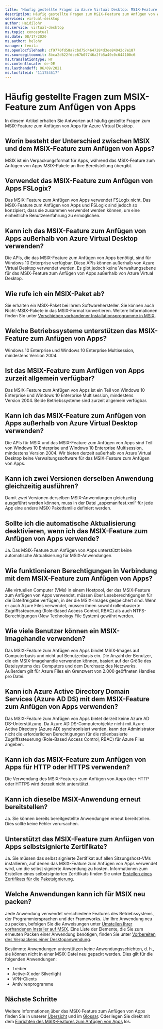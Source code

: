 ```yaml
---
title: 'Häufig gestellte Fragen zu Azure Virtual Desktop: MSIX-Feature zum Anfügen von Apps – Azure'
description: Häufig gestellte Fragen zum MSIX-Feature zum Anfügen von Apps für Azure Virtual Desktop.
services: virtual-desktop
author: Heidilohr
ms.service: virtual-desktop
ms.topic: conceptual
ms.date: 08/17/2020
ms.author: helohr
manager: femila
ms.openlocfilehash: cf9770fd58a7cbd75d4647284d3ee84042c7e187
ms.sourcegitcommit: 8bca2d622fdce67b07746a2fb5a40c0c644100c6
ms.translationtype: HT
ms.contentlocale: de-DE
ms.lasthandoff: 06/09/2021
ms.locfileid: "111754617"
---
```

# <a name="msix-app-attach-faq"></a>Häufig gestellte Fragen zum MSIX-Feature zum Anfügen von Apps

In diesem Artikel erhalten Sie Antworten auf häufig gestellte Fragen zum MSIX-Feature zum Anfügen von Apps für Azure Virtual Desktop.

## <a name="whats-the-difference-between-msix-and-msix-app-attach"></a>Worin besteht der Unterschied zwischen MSIX und dem MSIX-Feature zum Anfügen von Apps?

MSIX ist ein Verpackungsformat für Apps, während das MSIX-Feature zum Anfügen von Apps MSIX-Pakete an Ihre Bereitstellung übergibt.

## <a name="does-msix-app-attach-use-fslogix"></a>Verwendet das MSIX-Feature zum Anfügen von Apps FSLogix?

Das MSIX-Feature zum Anfügen von Apps verwendet FSLogix nicht. Das MSIX-Feature zum Anfügen von Apps und FSLogix sind jedoch so konzipiert, dass sie zusammen verwendet werden können, um eine einheitliche Benutzererfahrung zu ermöglichen.

## <a name="can-i-use-the-msix-app-attach-outside-of-azure-virtual-desktop"></a>Kann ich das MSIX-Feature zum Anfügen von Apps außerhalb von Azure Virtual Desktop verwenden?

Die APIs, die das MSIX-Feature zum Anfügen von Apps benötigt, sind für Windows 10 Enterprise verfügbar. Diese APIs können außerhalb von Azure Virtual Desktop verwendet werden. Es gibt jedoch keine Verwaltungsebene für das MSIX-Feature zum Anfügen von Apps außerhalb von Azure Virtual Desktop.

## <a name="how-do-i-get-an-msix-package"></a>Wie rufe ich ein MSIX-Paket ab?

Sie erhalten ein MSIX-Paket bei Ihrem Softwarehersteller. Sie können auch Nicht-MSIX-Pakete in das MSIX-Format konvertieren. Weitere Informationen finden Sie unter [Verschieben vorhandener Installationsprogramme in MSIX](/windows/msix/packaging-tool/create-an-msix-overview#how-to-move-your-existing-installers-to-msix).

## <a name="which-operating-systems-support-msix-app-attach"></a>Welche Betriebssysteme unterstützen das MSIX-Feature zum Anfügen von Apps?

Windows 10 Enterprise und Windows 10 Enterprise Multisession, mindestens Version 2004.

## <a name="is-msix-app-attach-currently-generally-available"></a>Ist das MSIX-Feature zum Anfügen von Apps zurzeit allgemein verfügbar?

Das MSIX-Feature zum Anfügen von Apps ist ein Teil von Windows 10 Enterprise und Windows 10 Enterprise Multisession, mindestens Version 2004. Beide Betriebssysteme sind zurzeit allgemein verfügbar. 

## <a name="can-i-use-msix-app-attach-outside-of-azure-virtual-desktop"></a>Kann ich das MSIX-Feature zum Anfügen von Apps außerhalb von Azure Virtual Desktop verwenden?

Die APIs für MSIX und das MSIX-Feature zum Anfügen von Apps sind Teil von Windows 10 Enterprise und Windows 10 Enterprise Multisession, mindestens Version 2004. Wir bieten derzeit außerhalb von Azure Virtual Desktop keine Verwaltungssoftware für das MSIX-Feature zum Anfügen von Apps.

## <a name="can-i-run-two-versions-of-the-same-application-at-the-same-time"></a>Kann ich zwei Versionen derselben Anwendung gleichzeitig ausführen?

Damit zwei Versionen derselben MSIX-Anwendungen gleichzeitig ausgeführt werden können, muss in der Datei „appxmanifest.xml“ für jede App eine andere MSIX-Paketfamilie definiert werden.

## <a name="should-i-disable-auto-update-when-using-msix-app-attach"></a>Sollte ich die automatische Aktualisierung deaktivieren, wenn ich das MSIX-Feature zum Anfügen von Apps verwende?

Ja. Das MSIX-Feature zum Anfügen von Apps unterstützt keine automatische Aktualisierung für MSIX-Anwendungen.

## <a name="how-do-permissions-work-with-msix-app-attach"></a>Wie funktionieren Berechtigungen in Verbindung mit dem MSIX-Feature zum Anfügen von Apps?

Alle virtuellen Computer (VMs) in einem Hostpool, der das MSIX-Feature zum Anfügen von Apps verwendet, müssen über Leseberechtigungen für die Dateifreigabe verfügen, in der die MSIX-Images gespeichert sind. Wenn er auch Azure Files verwendet, müssen ihnen sowohl rollenbasierte Zugriffssteuerung (Role-Based Access Control, RBAC) als auch NTFS-Berechtigungen (New Technology File System) gewährt werden.

## <a name="how-many-users-can-use-an-msix-image-handle"></a>Wie viele Benutzer können ein MSIX-Imagehandle verwenden?

Das MSIX-Feature zum Anfügen von Apps bindet MSIX-Images auf Computerbasis und nicht auf Benutzerbasis ein. Die Anzahl der Benutzer, die ein MSIX-Imagehandle verwenden können, basiert auf der Größe des Dateisystems des Computers und dem Durchsatz des Netzwerks. Außerdem gilt für Azure Files ein Grenzwert von 2.000 geöffneten Handles pro Datei. 

## <a name="can-i-use-azure-active-directory-domain-services-azure-ad-ds-with-msix-app-attach"></a>Kann ich Azure Active Directory Domain Services (Azure AD DS) mit dem MSIX-Feature zum Anfügen von Apps verwenden?

Das MSIX-Feature zum Anfügen von Apps bietet derzeit keine Azure AD DS-Unterstützung. Da Azure AD DS-Computerobjekte nicht mit Azure Active Directory (Azure AD) synchronisiert werden, kann der Administrator nicht die erforderlichen Berechtigungen für die rollenbasierte Zugriffssteuerung (Role-Based Access Control, RBAC) für Azure Files angeben.

## <a name="can-i-use-msix-app-attach-for-http-or-https"></a>Kann ich das MSIX-Feature zum Anfügen von Apps für HTTP oder HTTPS verwenden?

Die Verwendung des MSIX-Features zum Anfügen von Apps über HTTP oder HTTPS wird derzeit nicht unterstützt.

## <a name="can-i-restage-the-same-msix-application"></a>Kann ich dieselbe MSIX-Anwendung erneut bereitstellen?

Ja. Sie können bereits bereitgestellte Anwendungen erneut bereitstellen. Dies sollte keine Fehler verursachen.

## <a name="does-msix-app-attach-support-self-signed-certificates"></a>Unterstützt das MSIX-Feature zum Anfügen von Apps selbstsignierte Zertifikate?

Ja. Sie müssen das selbst signierte Zertifikat auf allen Sitzungshost-VMs installieren, auf denen das MSIX-Feature zum Anfügen von Apps verwendet wird, um die selbst signierte Anwendung zu hosten. Informationen zum Erstellen eines selbstsignierten Zertifikats finden Sie unter [Erstellen eines Zertifikats für die Paketsignierung](/windows/msix/package/create-certificate-package-signing).

## <a name="what-applications-can-i-repackage-to-msix"></a>Welche Anwendungen kann ich für MSIX neu packen?

Jede Anwendung verwendet verschiedene Features des Betriebssystems, der Programmiersprachen und der Frameworks. Um Ihre Anwendung neu zu packen, befolgen Sie die Anweisungen unter [Umstellen Ihrer vorhandenen Installer auf MSIX](/windows/msix/packaging-tool/create-an-msix-overview#how-to-move-your-existing-installers-to-msix). Eine Liste der Elemente, die Sie zum erneuten Packen einer Anwendung benötigen, finden Sie unter [Vorbereiten des Verpackens einer Desktopanwendung](/windows/msix/desktop/desktop-to-uwp-prepare). 

Bestimmte Anwendungen unterstützen keine Anwendungsschichten, d. h., sie können nicht in einer MSIX-Datei neu gepackt werden. Dies gilt für die folgenden Anwendungen:

- Treiber 
- Active-X oder Silverlight
- VPN-Clients
- Antivirenprogramme

## <a name="next-steps"></a>Nächste Schritte

Weitere Informationen über das MSIX-Feature zum Anfügen von Apps finden Sie in unserer [Übersicht](what-is-app-attach.md) und im [Glossar](app-attach-glossary.md). Oder legen Sie direkt mit dem [Einrichten des MSIX-Features zum Anfügen von Apps](app-attach.md) los.
